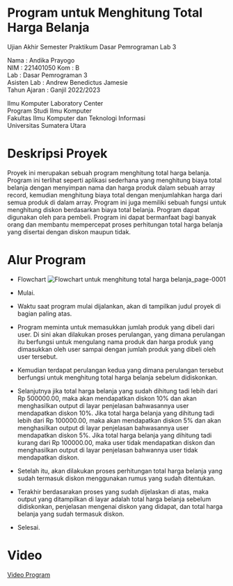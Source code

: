 # Program untuk Menghitung Total Harga Belanja
Ujian Akhir Semester Praktikum Dasar Pemrograman Lab 3  

Nama : Andika Prayogo  
NIM  : 221401050 
Kom  : B  
Lab  : Dasar Pemrograman 3  
Asisten Lab : Andrew Benedictus Jamesie  
Tahun Ajaran : Ganjil 2022/2023  

Ilmu Komputer Laboratory Center  
Program Studi Ilmu Komputer  
Fakultas Ilmu Komputer dan Teknologi Informasi  
Universitas Sumatera Utara  

# Deskripsi Proyek
Proyek ini merupakan sebuah program menghitung total harga belanja. Program ini terlihat seperti aplikasi sederhana yang menghitung biaya total belanja dengan menyimpan nama dan harga produk dalam sebuah array record, kemudian menghitung biaya total dengan menjumlahkan harga dari semua produk di dalam array. Program ini juga memiliki sebuah fungsi untuk menghitung diskon berdasarkan biaya total belanja. Program dapat digunakan oleh para pembeli. Program ini dapat bermanfaat bagi banyak orang dan membantu mempercepat proses perhitungan total harga belanja yang disertai dengan diskon maupun tidak.

# Alur Program
 - Flowchart
 ![Flowchart untuk menghitung total harga belanja_page-0001](https://user-images.githubusercontent.com/116491264/209615597-f1e73d54-244c-4bd9-80a0-19a24701a20f.jpg)
 
 - Mulai.
 - Waktu saat program mulai dijalankan, akan di tampilkan judul proyek di bagian paling atas.
 - Program meminta untuk memasukkan jumlah produk yang dibeli dari user. Di sini akan dilakukan proses perulangan, yang dimana perulangan itu berfungsi untuk mengulang nama produk dan harga produk yang dimasukkan oleh user sampai dengan jumlah produk yang dibeli oleh user tersebut.
 - Kemudian terdapat perulangan kedua yang dimana perulangan tersebut berfungsi untuk menghitung total harga belanja sebelum didiskonkan.
 - Selanjutnya jika total harga belanja yang sudah dihitung tadi lebih dari Rp 500000.00, maka akan mendapatkan diskon 10% dan akan menghasilkan output di layar  penjelasan bahwasannya user mendapatkan diskon 10%. Jika total harga belanja yang dihitung tadi lebih dari Rp 100000.00, maka akan mendapatkan diskon 5% dan akan menghasilkan output di layar penjelasan bahwasannya user mendapatkan diskon 5%. Jika total harga belanja yang dihitung tadi kurang dari Rp 100000.00, maka user tidak mendapatkan diskon dan menghasilkan output di layar penjelasan bahwannya user tidak mendapatkan diskon.
 - Setelah itu, akan dilakukan proses perhitungan total harga belanja yang sudah termasuk diskon menggunakan rumus yang sudah ditentukan. 
 - Terakhir berdasarakan proses yang sudah dijelaskan di atas, maka output yang ditampilkan di layar adalah total harga belanja sebelum didiskonkan, penjelasan mengenai diskon yang didapat, dan total harga belanja yang sudah termasuk diskon.
 - Selesai.
                         

# Video
[Video Program](https://www.youtube.com "Program Analisis ...")

